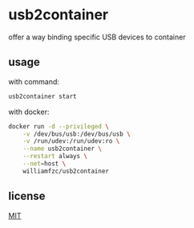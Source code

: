 # usb2container

offer a way binding specific USB devices to container

## usage
with command:

```bash
usb2container start
```

with docker:

```bash
docker run -d --privileged \
    -v /dev/bus/usb:/dev/bus/usb \
    -v /run/udev:/run/udev:ro \
    --name usb2container \
    --restart always \
    --net=host \
    williamfzc/usb2container
```

## license

[MIT](LICENSE)
